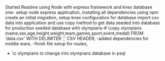 Started Readme
using Node with express framework and knex database
one-
setup node express application, installing all dependencies using npm
create an initial migration, setup knex configuration for database
import csv data into application and use copy method to
get data seeded into database for production
seeded database with
olympians-# \copy olympians (name,sex,age,height,weight,team,games,sport,event,medal) FROM 'data.csv' WITH DELIMITER ',' CSV HEADER;
-added dependencies for middle ware,
-finish file setup for routes,
- \c olympians to change into olympians database in psql
